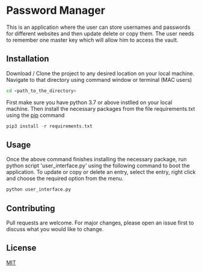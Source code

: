 # Password Manager

This is an application where the user can store usernames and passwords for different websites and then update delete or copy them.
The user needs to remember one master key which will allow him to access the vault.

## Installation
Download / Clone the project to any desired location on your local machine. Navigate to that directory using command window or terminal (MAC users)

```bash
cd <path_to_the_directory>
```

First make sure you have python 3.7 or above instlled on your local machine. Then install the necessary packages from the file requirements.txt using the [pip](https://pip.pypa.io/en/stable/) command

```python
pip3 install -r requirements.txt
```

## Usage
Once the above command finishes installing the necessary package, run python script 'user_interface.py' using the following command to boot the application. To update or copy or delete an entry, select the entry, right click and choose the
required option from the menu.

```python
python user_interface.py
```

## Contributing
Pull requests are welcome. For major changes, please open an issue first to discuss what you would like to change.

## License
[MIT](https://choosealicense.com/licenses/mit/)
